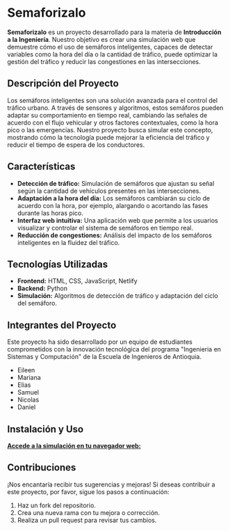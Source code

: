 # Semaforizalo

**Semaforizalo** es un proyecto desarrollado para la materia de **Introducción a la Ingeniería**. Nuestro objetivo es crear una simulación web que demuestre cómo el uso de semáforos inteligentes, capaces de detectar variables como la hora del día o la cantidad de tráfico, puede optimizar la gestión del tráfico y reducir las congestiones en las intersecciones.

## Descripción del Proyecto

Los semáforos inteligentes son una solución avanzada para el control del tráfico urbano. A través de sensores y algoritmos, estos semáforos pueden adaptar su comportamiento en tiempo real, cambiando las señales de acuerdo con el flujo vehicular y otros factores contextuales, como la hora pico o las emergencias. Nuestro proyecto busca simular este concepto, mostrando cómo la tecnología puede mejorar la eficiencia del tráfico y reducir el tiempo de espera de los conductores.

## Características

- **Detección de tráfico:** Simulación de semáforos que ajustan su señal según la cantidad de vehículos presentes en las intersecciones.
- **Adaptación a la hora del día:** Los semáforos cambiarán su ciclo de acuerdo con la hora, por ejemplo, alargando o acortando las fases durante las horas pico.
- **Interfaz web intuitiva:** Una aplicación web que permite a los usuarios visualizar y controlar el sistema de semáforos en tiempo real.
- **Reducción de congestiones:** Análisis del impacto de los semáforos inteligentes en la fluidez del tráfico.

## Tecnologías Utilizadas

- **Frontend:** HTML, CSS, JavaScript, Netlify
- **Backend:** Python
- **Simulación:** Algoritmos de detección de tráfico y adaptación del ciclo del semáforo.

## Integrantes del Proyecto

Este proyecto ha sido desarrollado por un equipo de estudiantes comprometidos con la innovación tecnológica del programa "Ingenieria en Sistemas y Computación" de la Escuela de Ingenieros de Antioquia.

- Eileen
- Mariana
- Elias
- Samuel
- Nicolas
- Daniel

## Instalación y Uso

**[Accede a la simulación en tu navegador web:](https://semaforizalo.netlify.app/)**

## Contribuciones

¡Nos encantaría recibir tus sugerencias y mejoras! Si deseas contribuir a este proyecto, por favor, sigue los pasos a continuación:

1. Haz un fork del repositorio.
2. Crea una nueva rama con tu mejora o corrección.
3. Realiza un pull request para revisar tus cambios.
